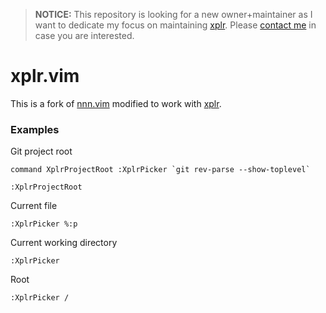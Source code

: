 > **NOTICE:** This repository is looking for a new owner+maintainer as I want to dedicate my focus on maintaining [xplr](https://github.com/sayanarijit/xplr). Please [contact me](https://arijitbasu.in) in case you are interested.

# xplr.vim

This is a fork of [nnn.vim](https://github.com/mcchrish/nnn.vim) modified to work with
[xplr](https://github.com/sayanarijit/xplr).


### Examples

Git project root

```
command XplrProjectRoot :XplrPicker `git rev-parse --show-toplevel`

:XplrProjectRoot
```

Current file

```
:XplrPicker %:p
```

Current working directory

```
:XplrPicker
```

Root
```
:XplrPicker /
```
